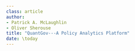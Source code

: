 ```yaml
---
class: article
author:
- Patrick A. McLaughlin
- Oliver Sherouse
title: "QuantGov---A Policy Analytics Platform"
date: \today
---
```


